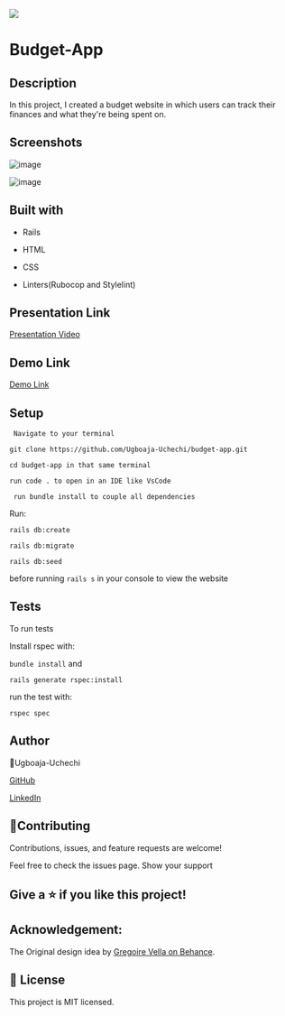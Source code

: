 ![](https://img.shields.io/badge/Microverse-blueviolet)

# Budget-App

## Description

In this project, I created a budget website in which users can track their finances and what they're being spent on. 

## Screenshots

![image](https://user-images.githubusercontent.com/74814780/159991267-1dcae1b2-f4a4-4837-be7a-dc4877926c5b.png)

![image](https://user-images.githubusercontent.com/74814780/159991298-b0889634-e711-4676-89e0-fc7f0d271367.png)

## Built with

- Rails

- HTML

- CSS

- Linters(Rubocop and Stylelint)

## Presentation Link

[Presentation Video](https://www.loom.com/share/b04c99be722645e9a9621f127753e7b4)

## Demo Link

[Demo Link](https://peaceful-temple-57317.herokuapp.com/users/sign_in)

## Setup

` Navigate to your terminal`

`git clone https://github.com/Ugboaja-Uchechi/budget-app.git`

`cd budget-app in that same terminal`

`run code . to open in an IDE like VsCode`

` run bundle install to couple all dependencies`

Run:

`rails db:create`

`rails db:migrate`

`rails db:seed`

before running `rails s` in your console to view the website

## Tests

To run tests

Install rspec with:

`bundle install`
and

`rails generate rspec:install`

run the test with:

`rspec spec`

## Author

👤Ugboaja-Uchechi

[GitHub](https://github.com/Ugboaja-Uchechi)

[LinkedIn](https://www.linkedin.com/in/stephanie-ugboaja-930a2a216/)

## 🤝Contributing

Contributions, issues, and feature requests are welcome!

Feel free to check the issues page. Show your support

## Give a ⭐️ if you like this project!

## Acknowledgement:

The Original design idea by [Gregoire Vella on Behance](https://www.behance.net/gregoirevella).

## 📝 License

This project is MIT licensed.
